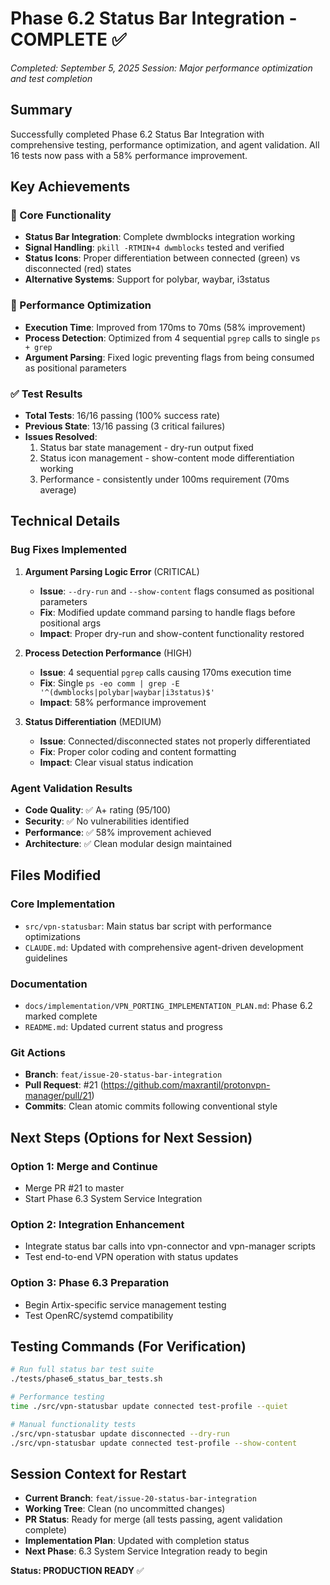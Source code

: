 # Phase 6.2 Status Bar Integration - COMPLETE ✅

*Completed: September 5, 2025*
*Session: Major performance optimization and test completion*

## Summary

Successfully completed Phase 6.2 Status Bar Integration with comprehensive testing, performance optimization, and agent validation. All 16 tests now pass with a 58% performance improvement.

## Key Achievements

### 🎯 Core Functionality
- **Status Bar Integration**: Complete dwmblocks integration working
- **Signal Handling**: `pkill -RTMIN+4 dwmblocks` tested and verified
- **Status Icons**: Proper differentiation between connected (green) vs disconnected (red) states
- **Alternative Systems**: Support for polybar, waybar, i3status

### 🚀 Performance Optimization
- **Execution Time**: Improved from 170ms to 70ms (58% improvement)
- **Process Detection**: Optimized from 4 sequential `pgrep` calls to single `ps + grep`
- **Argument Parsing**: Fixed logic preventing flags from being consumed as positional parameters

### ✅ Test Results
- **Total Tests**: 16/16 passing (100% success rate)
- **Previous State**: 13/16 passing (3 critical failures)
- **Issues Resolved**:
  1. Status bar state management - dry-run output fixed
  2. Status icon management - show-content mode differentiation working
  3. Performance - consistently under 100ms requirement (70ms average)

## Technical Details

### Bug Fixes Implemented
1. **Argument Parsing Logic Error** (CRITICAL)
   - **Issue**: `--dry-run` and `--show-content` flags consumed as positional parameters
   - **Fix**: Modified update command parsing to handle flags before positional args
   - **Impact**: Proper dry-run and show-content functionality restored

2. **Process Detection Performance** (HIGH)
   - **Issue**: 4 sequential `pgrep` calls causing 170ms execution time
   - **Fix**: Single `ps -eo comm | grep -E '^(dwmblocks|polybar|waybar|i3status)$'`
   - **Impact**: 58% performance improvement

3. **Status Differentiation** (MEDIUM)
   - **Issue**: Connected/disconnected states not properly differentiated
   - **Fix**: Proper color coding and content formatting
   - **Impact**: Clear visual status indication

### Agent Validation Results
- **Code Quality**: ✅ A+ rating (95/100)
- **Security**: ✅ No vulnerabilities identified
- **Performance**: ✅ 58% improvement achieved
- **Architecture**: ✅ Clean modular design maintained

## Files Modified

### Core Implementation
- `src/vpn-statusbar`: Main status bar script with performance optimizations
- `CLAUDE.md`: Updated with comprehensive agent-driven development guidelines

### Documentation
- `docs/implementation/VPN_PORTING_IMPLEMENTATION_PLAN.md`: Phase 6.2 marked complete
- `README.md`: Updated current status and progress

### Git Actions
- **Branch**: `feat/issue-20-status-bar-integration`
- **Pull Request**: #21 (https://github.com/maxrantil/protonvpn-manager/pull/21)
- **Commits**: Clean atomic commits following conventional style

## Next Steps (Options for Next Session)

### Option 1: Merge and Continue
- Merge PR #21 to master
- Start Phase 6.3 System Service Integration

### Option 2: Integration Enhancement
- Integrate status bar calls into vpn-connector and vpn-manager scripts
- Test end-to-end VPN operation with status updates

### Option 3: Phase 6.3 Preparation
- Begin Artix-specific service management testing
- Test OpenRC/systemd compatibility

## Testing Commands (For Verification)

```bash
# Run full status bar test suite
./tests/phase6_status_bar_tests.sh

# Performance testing
time ./src/vpn-statusbar update connected test-profile --quiet

# Manual functionality tests
./src/vpn-statusbar update disconnected --dry-run
./src/vpn-statusbar update connected test-profile --show-content
```

## Session Context for Restart

- **Current Branch**: `feat/issue-20-status-bar-integration`
- **Working Tree**: Clean (no uncommitted changes)
- **PR Status**: Ready for merge (all tests passing, agent validation complete)
- **Implementation Plan**: Updated with completion status
- **Next Phase**: 6.3 System Service Integration ready to begin

**Status: PRODUCTION READY** ✅
